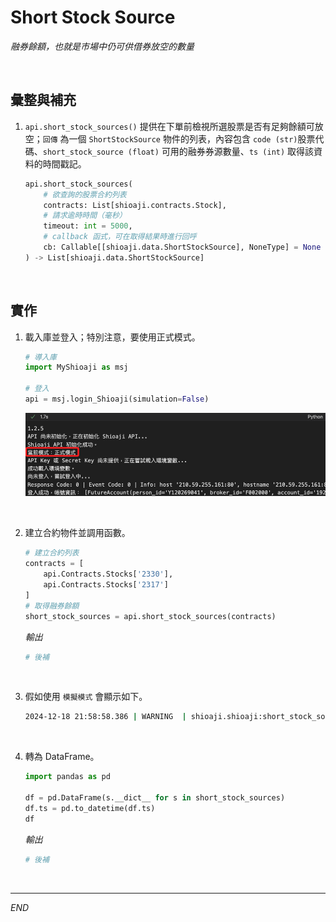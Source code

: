 # Short Stock Source

_融券餘額，也就是市場中仍可供借券放空的數量_

<br>

## 彙整與補充

1. `api.short_stock_sources()` 提供在下單前檢視所選股票是否有足夠餘額可放空；`回傳` 為一個 `ShortStockSource` 物件的列表，內容包含 `code (str)`股票代碼、`short_stock_source (float)` 可用的融券券源數量、`ts (int)` 取得該資料的時間戳記。

    ```python
    api.short_stock_sources(
        # 欲查詢的股票合約列表
        contracts: List[shioaji.contracts.Stock],
        # 請求逾時時間（毫秒）
        timeout: int = 5000,
        # callback 函式，可在取得結果時進行回呼
        cb: Callable[[shioaji.data.ShortStockSource], NoneType] = None
    ) -> List[shioaji.data.ShortStockSource]
    ```

<br>

## 實作

1. 載入庫並登入；特別注意，要使用正式模式。

    ```python
    # 導入庫
    import MyShioaji as msj

    # 登入
    api = msj.login_Shioaji(simulation=False)
    ```

    ![](images/img_90.png)

<br>

2. 建立合約物件並調用函數。

    ```python
    # 建立合約列表
    contracts = [
        api.Contracts.Stocks['2330'],
        api.Contracts.Stocks['2317']
    ]
    # 取得融券餘額
    short_stock_sources = api.short_stock_sources(contracts)
    ```

    _輸出_

    ```bash
    # 後補
    ```

<br>

3. 假如使用 `模擬模式` 會顯示如下。

    ```bash
    2024-12-18 21:58:58.386 | WARNING  | shioaji.shioaji:short_stock_sources:955 - Simulation not support short_stock_sources yet
    ```

<br>

4. 轉為 DataFrame。

    ```python
    import pandas as pd

    df = pd.DataFrame(s.__dict__ for s in short_stock_sources)
    df.ts = pd.to_datetime(df.ts)
    df
    ```

    _輸出_

    ```bash
    # 後補
    ```

<br>

___

_END_